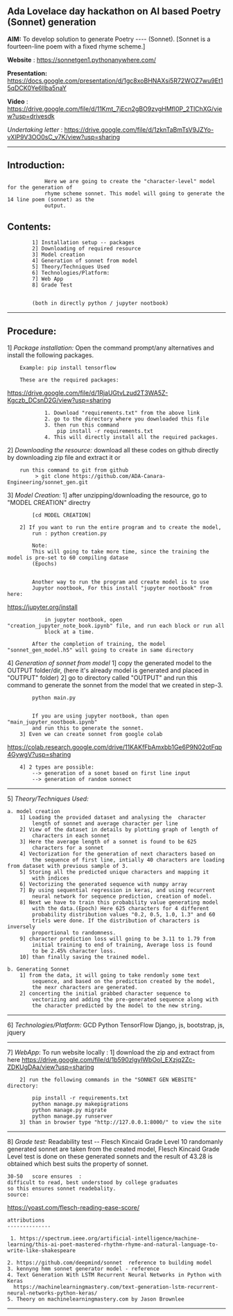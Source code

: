 **Ada Lovelace day hackathon on AI based Poetry (Sonnet) generation**
---------------------------------------------------------------------------------------------------------------------

**AIM:**	To develop solution to generate Poetry
----	(Sonnet). [Sonnet is a fourteen-line poem with a fixed 
		rhyme scheme.]


**Website**  : https://sonnetgen1.pythonanywhere.com/	

**Presentation:** https://docs.google.com/presentation/d/1gc8xoBHNAXsi5R72WOZ7wu9Et15qDCK0Ye6llba5naY

**Video** : https://drive.google.com/file/d/11Kmt_7jEcn2gBO9zvgHMfl0P_2TlChXG/view?usp=drivesdk


*Undertaking letter*  :  https://drive.google.com/file/d/1zknTaBmTsV9JZYo-vXlP9V3OO0sC_v7K/view?usp=sharing

--------------------------------------------------------------------------


**Introduction:** 
-------------	
				Here we are going to create the "character-level" model for the generation of 
				rhyme scheme sonnet. This model will going to generate the 14 line poem (sonnet) as the
				output.


**Contents:**
----------	
			1] Installation setup -- packages
			2] Downloading of required resource
			3] Model creation
			4] Generation of sonnet from model
			5] Theory/Techniques Used
			6] Technologies/Platform:
			7] Web App
			8] Grade Test


			(both in directly python / jupyter nootbook)


--------------------------------------------------------------------------
**Procedure:**
----------

1] _Package installation:_
 		Open the command prompt/any alternatives and install the following packages.

 		Example: pip install tensorflow

 		These are the required packages: 
https://drive.google.com/file/d/1RjaUGtvLzud2T3WA5Z-Kgczb_DCsnD2G/view?usp=sharing


 				1. Download "requirements.txt" from the above link
 				2. go to the directory where you downloaded this file
 				3. then run this command
 					pip install -r requirements.txt
 				4. This will directly install all the required packages.



2] _Downloading the resource:_
		download all these codes on github directly by downloading zip file
		and extract it
								or

		run this command to git from github
			 > git clone https://github.com/ADA-Canara-Engineering/sonnet_gen.git



3] _Model Creation:_
		1] after unzipping/downloading the resource, go to
			"MODEL CREATION" directry 

			[cd MODEL CREATION]

		2] If you want to run the entire program and to create the model,
			run : python creation.py

			Note:
			This will going to take more time, since the training the model is pre-set to 60 compiling datase
			(Epochs)

			
			Another way to run the program and create model is to use
			Jupytor nootbook, For this install "jupyter nootbook" from here:

https://jupyter.org/install

				in jupyter nootbook, open "creation_jupyter_note_book.ipynb" file, and run each block or run all
				block at a time.

			After the completion of training, the model "sonnet_gen_model.h5" will going to create in same directory




4] _Generation of sonnet from model_
		1] copy the generated model to the OUTPUT folder/dir,
			(here it's already model is generated and placed in 
			"OUTPUT" folder)
		2] go to directory called "OUTPUT" and run this command to
			generate the sonnet from the model that we created in step-3.
			
			python main.py


			If you are using jupyter nootbook, than open "main_jupyter_nootbook.ipynb" 
			and run this to generate the sonnet.
		3] Even we can create sonnet from google colab
			
https://colab.research.google.com/drive/11KAKfFbAmxbb1Ge6P9N02otFqp4GywgV?usp=sharing

		4] 2 types are possible:
			--> generation of a sonet based on first line input
			--> generation of random sonnect
------------------------------------------------------------------------


5] _Theory/Techniques Used:_

	a. model creation
		1] Loading the provided dataset and analysing the  character 
			length of sonnet and average character per line
		2] View of the dataset in details by plotting graph of length of 
			characters in each sonnet 
		3] Here the average length of a sonnet is found to be 625 
			characters for a sonnet
		4] Vectorization for the generation of next characters based on 
			the sequence of first line, intially 40 characters are loading from dataset with previous sample of 3.
		5] Storing all the predicted unique characters and mapping it 
			with indices
		6] Vectorizing the generated sequence with numpy array
		7] By using sequential regression in keras, and using recurrent 
			neural network for sequence prediction, creation of model.
		8] Next we have to train this probability value generating model
			with the data.(Epoch) Here 625 characters for 4 different 
			probability distribution values "0.2, 0.5, 1.0, 1.3" and 60 
			triels were done. If the distribution of characters is inversely
			proportional to randomness.
		9] character prediction loss will going to be 3.11 to 1.79 from 
			initial training to end of training, Average loss is found 
			to be 2.45% character loss.
		10] than finally saving the trained model.

	b. Generating Sonnet
		1] from the data, it will going to take rendomly some text 
			sequence, and based on the prediction created by the model,
			the nexr characters are generated.
		2] concerting the initial grabbed character sequence to 
			vectorizing and adding the pre-generated sequence along with 
			the character predicted by the model to the new string.



-------------------------------------------------------------------------
6] _Technologies/Platform:_
	GCD
	Python
	TensorFlow
	Django, js, bootstrap, js, jquery



------------------------------------------------------------------------
7] _WebApp_:
	To run website locally :
		1]  download the zip and extract from here
https://drive.google.com/file/d/1b590zlgyIWbOoI_EXzjq2Zc-ZDKUgDAa/view?usp=sharing

		2] run the following commands in the "SONNET GEN WEBSITE" directory:

			pip install -r requirements.txt
			python manage.py makepigrations
			python manage.py migrate
			python manage.py runserver
		3] than in browser type "http://127.0.0.1:8000/" to view the site



-------------------------------------------------------------------------
8] _Grade test:_
	Readability test --  Flesch Kincaid Grade Level
	10 randomanly generated sonnet are taken from the created model, 
	Flesch Kincaid Grade Level test is done on these generated sonnets and 
	the result of 43.28 is obtained which best suits the property of sonnet.

	30-50	score ensures  :
	difficult to read, best understood by college graduates
	so this ensures sonnet readebality.
	source:
https://yoast.com/flesch-reading-ease-score/


	attributions
	--------------

	 1. https://spectrum.ieee.org/artificial-intelligence/machine-learning/this-ai-poet-mastered-rhythm-rhyme-and-natural-language-to-write-like-shakespeare

 	2. https://github.com/deepmind/sonnet  reference to building model
 	3. kennyng hmm sonnet generator model - reference
 	4. Text Generation With LSTM Recurrent Neural Networks in Python with Keras
      https://machinelearningmastery.com/text-generation-lstm-recurrent-neural-networks-python-keras/
 	5. Theory on machinelearningmastery.com by Jason Brownlee
-------------------------------------------------------------------------

